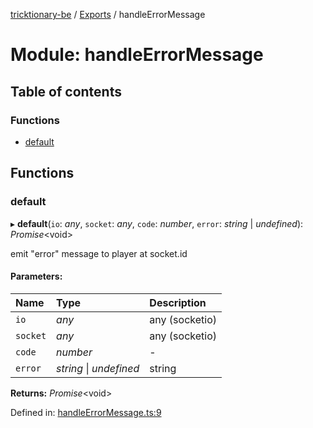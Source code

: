 [tricktionary-be](../README.md) / [Exports](../modules.md) / handleErrorMessage

# Module: handleErrorMessage

## Table of contents

### Functions

- [default](handleerrormessage.md#default)

## Functions

### default

▸ **default**(`io`: *any*, `socket`: *any*, `code`: *number*, `error`: *string* \| *undefined*): *Promise*<void\>

emit "error" message to player at socket.id

#### Parameters:

Name | Type | Description |
:------ | :------ | :------ |
`io` | *any* | any (socketio)   |
`socket` | *any* | any (socketio)   |
`code` | *number* | - |
`error` | *string* \| *undefined* | string    |

**Returns:** *Promise*<void\>

Defined in: [handleErrorMessage.ts:9](https://github.com/story-squad/tricktionary-be/blob/5d78ae4/src/sockets/handleErrorMessage.ts#L9)
